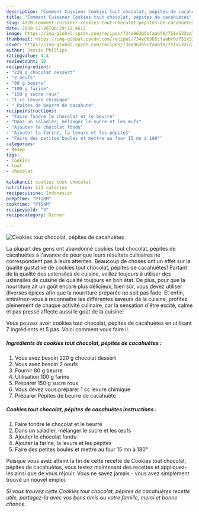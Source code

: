 ```yaml
---
description: "Comment Cuisiner Cookies tout chocolat, pépites de cacahuètes"
title: "Comment Cuisiner Cookies tout chocolat, pépites de cacahuètes"
slug: 4720-comment-cuisiner-cookies-tout-chocolat-pepites-de-cacahuetes
date: 2020-12-26T06:29:12.461Z
image: https://img-global.cpcdn.com/recipes/734e063b5cfaabf0/751x532cq70/cookies-tout-chocolat-pepites-de-cacahuetes-photo-principale-de-la-recette.jpg
thumbnail: https://img-global.cpcdn.com/recipes/734e063b5cfaabf0/751x532cq70/cookies-tout-chocolat-pepites-de-cacahuetes-photo-principale-de-la-recette.jpg
cover: https://img-global.cpcdn.com/recipes/734e063b5cfaabf0/751x532cq70/cookies-tout-chocolat-pepites-de-cacahuetes-photo-principale-de-la-recette.jpg
author: Jessie Phillips
ratingvalue: 4.4
reviewcount: 10
recipeingredient:
- "220 g chocolat dessert"
- "2 oeufs"
- "80 g beurre"
- "100 g farine"
- "150 g sucre roux"
- "1 cc levure chimique"
- " Ppites de beurre de cacahute"
recipeinstructions:
- "Faire fondre le chocolat et le beurre"
- "Dans un saladier, mélanger le sucre et les œufs"
- "Ajouter le chocolat fondu"
- "Ajouter la farine, la levure et les pépites"
- "Faire des petites boules et mettre au four 15 mn à 180°"
categories:
- Resep
tags:
- cookies
- tout
- chocolat

katakunci: cookies tout chocolat 
nutrition: 123 calories
recipecuisine: Indonesian
preptime: "PT18M"
cooktime: "PT54M"
recipeyield: "3"
recipecategory: Dinner

---
```



![Cookies tout chocolat, pépites de cacahuètes](https://img-global.cpcdn.com/recipes/734e063b5cfaabf0/751x532cq70/cookies-tout-chocolat-pepites-de-cacahuetes-photo-principale-de-la-recette.jpg)

La plupart des gens ont abandonné cookies tout chocolat, pépites de cacahuètes à l'avance de peur que leurs résultats culinaires ne correspondent pas à leurs attentes. Beaucoup de choses ont un effet sur la qualité gustative de cookies tout chocolat, pépites de cacahuètes! Partant de la qualité des ustensiles de cuisine, veillez toujours à utiliser des ustensiles de cuisine de qualité toujours en bon état. De plus, pour que la nourriture ait un goût encore plus délicieux, bien sûr, vous devez utiliser diverses épices afin que la nourriture préparée ne soit pas fade. Et enfin, entraînez-vous à reconnaître les différentes saveurs de la cuisine, profitez pleinement de chaque activité culinaire, car la sensation d'être excité, calme et pas pressé affecte aussi le goût de la cuisine!

<!--inarticleads1-->

Vous pouvez avoir cookies tout chocolat, pépites de cacahuètes en utilisant 7 Ingrédients et 5 pas. Voici comment vous faire il.

##### Ingrédients de cookies tout chocolat, pépites de cacahuètes :

1. Vous avez besoin 220 g chocolat dessert
1. Vous avez besoin 2 oeufs
1. Fournir 80 g beurre
1. Utilisation 100 g farine
1. Préparer 150 g sucre roux
1. Vous devez vous préparer 1 cc levure chimique
1. Préparer  Pépites de beurre de cacahuète




<!--inarticleads2-->

##### Cookies tout chocolat, pépites de cacahuètes instructions :

1. Faire fondre le chocolat et le beurre
1. Dans un saladier, mélanger le sucre et les œufs
1. Ajouter le chocolat fondu
1. Ajouter la farine, la levure et les pépites
1. Faire des petites boules et mettre au four 15 mn à 180°




<!--inarticleads1-->

<p>
Puisque vous avez atteint la fin de cette recette de Cookies tout chocolat, pépites de cacahuètes, vous testez maintenant des recettes et appliquez-les ainsi que de vous réjouir. Vous ne savez jamais - vous avez simplement trouvé un nouvel emploi.
</p>

<p>
<i>Si vous trouvez cette Cookies tout chocolat, pépites de cacahuètes recette utile, partagez-la avec vos bons amis ou votre famille, merci et bonne chance.</i>
</p>
